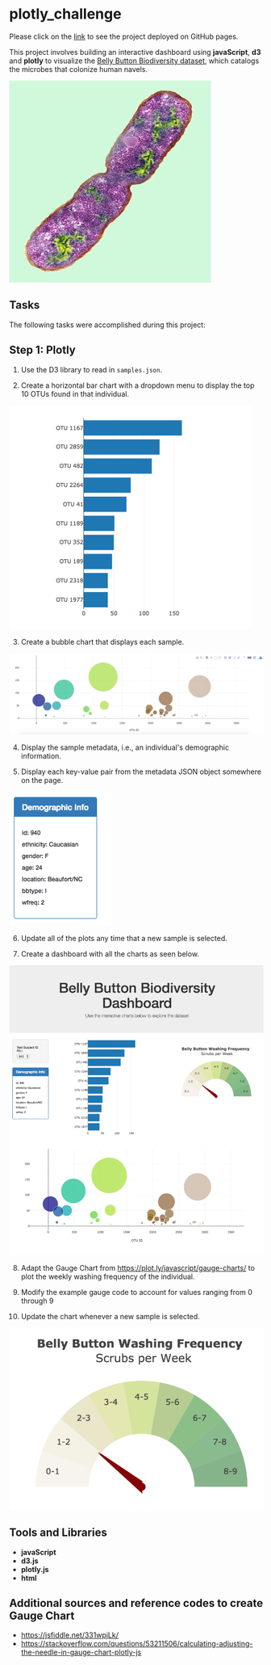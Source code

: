 # plotly_challenge

Please click on the [link](https://lensin3.github.io/plotly_challenge/) to see the project deployed on GitHub pages.

This project involves building an interactive dashboard using **javaScript**, **d3** and **plotly** to visualize the [Belly Button Biodiversity dataset](http://robdunnlab.com/projects/belly-button-biodiversity/), which catalogs the microbes that colonize human navels.

![Bacteria by filterforge.com](Images/bacteria.jpg)

## Tasks

The following tasks were accomplished during this project:

## Step 1: Plotly

1. Use the D3 library to read in `samples.json`.

2. Create a horizontal bar chart with a dropdown menu to display the top 10 OTUs found in that individual.


  ![bar Chart](Images/hw01.png)

3. Create a bubble chart that displays each sample.

![Bubble Chart](Images/bubble_chart.png)

4. Display the sample metadata, i.e., an individual's demographic information.

5. Display each key-value pair from the metadata JSON object somewhere on the page.

![hw](Images/hw03.png)

6. Update all of the plots any time that a new sample is selected.

7. Create a dashboard with all the charts as seen below.

![hw](Images/hw02.png)

8. Adapt the Gauge Chart from <https://plot.ly/javascript/gauge-charts/> to plot the weekly washing frequency of the individual.

9. Modify the example gauge code to account for values ranging from 0 through 9

10. Update the chart whenever a new sample is selected.

![Weekly Washing Frequency Gauge](Images/gauge.png)

## Tools and Libraries

- **javaScript**
- **d3.js**
- **plotly.js**
- **html**

## Additional sources and reference codes to create Gauge Chart
- <https://jsfiddle.net/331wpjLk/>
- <https://stackoverflow.com/questions/53211506/calculating-adjusting-the-needle-in-gauge-chart-plotly-js>






